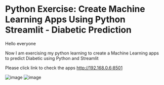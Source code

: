# Python Exercise: Create Machine Learning Apps Using Python Streamlit - Diabetic Prediction

Hello everyone

Now I am exercising my python learning to create a Machine Learning apps to predict Diabetic using Python and Streamlit

Please click link to check the apps  http://192.168.0.6:8501

![image](https://user-images.githubusercontent.com/78594353/118923734-39a74b80-b966-11eb-9a33-ef030f8623b4.png)
![image](https://user-images.githubusercontent.com/78594353/118923813-59d70a80-b966-11eb-8454-5f2242014772.png)

